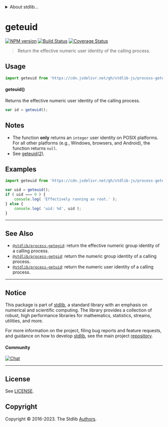 <!--

@license Apache-2.0

Copyright (c) 2018 The Stdlib Authors.

Licensed under the Apache License, Version 2.0 (the "License");
you may not use this file except in compliance with the License.
You may obtain a copy of the License at

   http://www.apache.org/licenses/LICENSE-2.0

Unless required by applicable law or agreed to in writing, software
distributed under the License is distributed on an "AS IS" BASIS,
WITHOUT WARRANTIES OR CONDITIONS OF ANY KIND, either express or implied.
See the License for the specific language governing permissions and
limitations under the License.

-->


<details>
  <summary>
    About stdlib...
  </summary>
  <p>We believe in a future in which the web is a preferred environment for numerical computation. To help realize this future, we've built stdlib. stdlib is a standard library, with an emphasis on numerical and scientific computation, written in JavaScript (and C) for execution in browsers and in Node.js.</p>
  <p>The library is fully decomposable, being architected in such a way that you can swap out and mix and match APIs and functionality to cater to your exact preferences and use cases.</p>
  <p>When you use stdlib, you can be absolutely certain that you are using the most thorough, rigorous, well-written, studied, documented, tested, measured, and high-quality code out there.</p>
  <p>To join us in bringing numerical computing to the web, get started by checking us out on <a href="https://github.com/stdlib-js/stdlib">GitHub</a>, and please consider <a href="https://opencollective.com/stdlib">financially supporting stdlib</a>. We greatly appreciate your continued support!</p>
</details>

# geteuid

[![NPM version][npm-image]][npm-url] [![Build Status][test-image]][test-url] [![Coverage Status][coverage-image]][coverage-url] <!-- [![dependencies][dependencies-image]][dependencies-url] -->

> Return the effective numeric user identity of the calling process.



<section class="usage">

## Usage

```javascript
import geteuid from 'https://cdn.jsdelivr.net/gh/stdlib-js/process-geteuid@deno/mod.js';
```

#### geteuid()

Returns the effective numeric user identity of the calling process.

```javascript
var id = geteuid();
```

</section>

<!-- /.usage -->

<section class="notes">

## Notes

-   The function **only** returns an `integer` user identity on POSIX platforms. For all other platforms (e.g., Windows, browsers, and Android), the function returns `null`. 
-   See [geteuid(2)][geteuid].

</section>

<section class="examples">

## Examples

<!-- eslint no-undef: "error" -->

```javascript
import geteuid from 'https://cdn.jsdelivr.net/gh/stdlib-js/process-geteuid@deno/mod.js';

var uid = geteuid();
if ( uid === 0 ) {
    console.log( 'Effectively running as root.' );
} else {
    console.log( 'uid: %d', uid );
}
```

</section>

<!-- /.examples -->

<!-- Section for related `stdlib` packages. Do not manually edit this section, as it is automatically populated. -->

<section class="related">

* * *

## See Also

-   <span class="package-name">[`@stdlib/process-getegid`][@stdlib/process/getegid]</span><span class="delimiter">: </span><span class="description">return the effective numeric group identity of a calling process.</span>
-   <span class="package-name">[`@stdlib/process-getgid`][@stdlib/process/getgid]</span><span class="delimiter">: </span><span class="description">return the numeric group identity of a calling process.</span>
-   <span class="package-name">[`@stdlib/process-getuid`][@stdlib/process/getuid]</span><span class="delimiter">: </span><span class="description">return the numeric user identity of a calling process.</span>

</section>

<!-- /.related -->

<!-- Section for all links. Make sure to keep an empty line after the `section` element and another before the `/section` close. -->


<section class="main-repo" >

* * *

## Notice

This package is part of [stdlib][stdlib], a standard library with an emphasis on numerical and scientific computing. The library provides a collection of robust, high performance libraries for mathematics, statistics, streams, utilities, and more.

For more information on the project, filing bug reports and feature requests, and guidance on how to develop [stdlib][stdlib], see the main project [repository][stdlib].

#### Community

[![Chat][chat-image]][chat-url]

---

## License

See [LICENSE][stdlib-license].


## Copyright

Copyright &copy; 2016-2023. The Stdlib [Authors][stdlib-authors].

</section>

<!-- /.stdlib -->

<!-- Section for all links. Make sure to keep an empty line after the `section` element and another before the `/section` close. -->

<section class="links">

[npm-image]: http://img.shields.io/npm/v/@stdlib/process-geteuid.svg
[npm-url]: https://npmjs.org/package/@stdlib/process-geteuid

[test-image]: https://github.com/stdlib-js/process-geteuid/actions/workflows/test.yml/badge.svg?branch=main
[test-url]: https://github.com/stdlib-js/process-geteuid/actions/workflows/test.yml?query=branch:main

[coverage-image]: https://img.shields.io/codecov/c/github/stdlib-js/process-geteuid/main.svg
[coverage-url]: https://codecov.io/github/stdlib-js/process-geteuid?branch=main

<!--

[dependencies-image]: https://img.shields.io/david/stdlib-js/process-geteuid.svg
[dependencies-url]: https://david-dm.org/stdlib-js/process-geteuid/main

-->

[chat-image]: https://img.shields.io/gitter/room/stdlib-js/stdlib.svg
[chat-url]: https://app.gitter.im/#/room/#stdlib-js_stdlib:gitter.im

[stdlib]: https://github.com/stdlib-js/stdlib

[stdlib-authors]: https://github.com/stdlib-js/stdlib/graphs/contributors

[umd]: https://github.com/umdjs/umd
[es-module]: https://developer.mozilla.org/en-US/docs/Web/JavaScript/Guide/Modules

[deno-url]: https://github.com/stdlib-js/process-geteuid/tree/deno
[umd-url]: https://github.com/stdlib-js/process-geteuid/tree/umd
[esm-url]: https://github.com/stdlib-js/process-geteuid/tree/esm
[branches-url]: https://github.com/stdlib-js/process-geteuid/blob/main/branches.md

[stdlib-license]: https://raw.githubusercontent.com/stdlib-js/process-geteuid/main/LICENSE

[geteuid]: http://man7.org/linux/man-pages/man2/geteuid.2.html

<!-- <related-links> -->

[@stdlib/process/getegid]: https://github.com/stdlib-js/process-getegid/tree/deno

[@stdlib/process/getgid]: https://github.com/stdlib-js/process-getgid/tree/deno

[@stdlib/process/getuid]: https://github.com/stdlib-js/process-getuid/tree/deno

<!-- </related-links> -->

</section>

<!-- /.links -->
